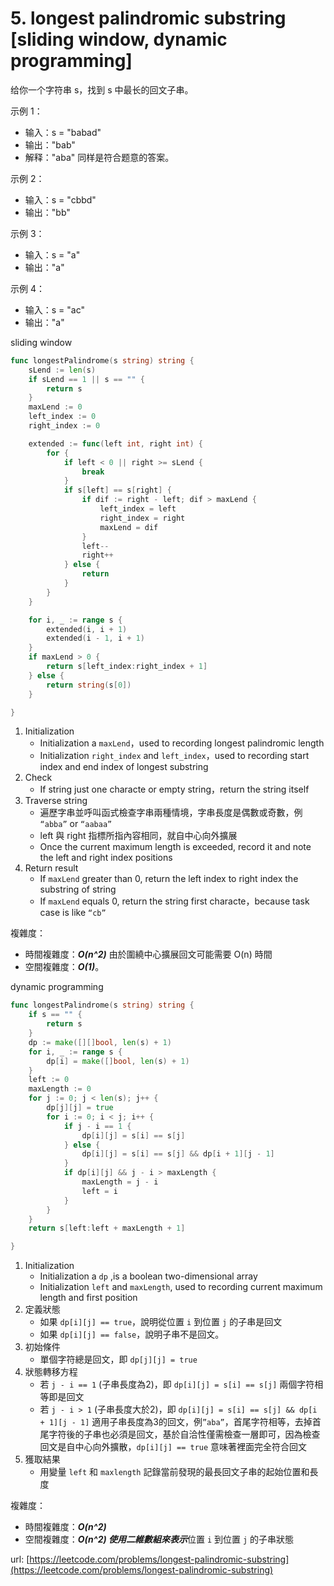 # 5. longest palindromic substring [sliding window, dynamic programming]

给你一个字符串 s，找到 s 中最长的回文子串。

示例 1：

- 输入：s = "babad"
- 输出："bab"
- 解释："aba" 同样是符合题意的答案。

示例 2：

- 输入：s = "cbbd"
- 输出："bb"

示例 3：

- 输入：s = "a"
- 输出："a"

示例 4：

- 输入：s = "ac"
- 输出："a"

sliding window

```go
func longestPalindrome(s string) string {
    sLend := len(s)
    if sLend == 1 || s == "" {
        return s
    }
    maxLend := 0
    left_index := 0
    right_index := 0

    extended := func(left int, right int) {
        for {
            if left < 0 || right >= sLend {
                break
            }
            if s[left] == s[right] {
                if dif := right - left; dif > maxLend {
                    left_index = left
                    right_index = right
                    maxLend = dif
                }
                left--
                right++
            } else {
                return
            }
        }
    }

    for i, _ := range s {
        extended(i, i + 1)
        extended(i - 1, i + 1)
    }
    if maxLend > 0 {
        return s[left_index:right_index + 1]
    } else {
        return string(s[0])
    }

}
```

1. Initialization
    - Initialization a `maxLend`，used to recording longest palindromic length
    - Initialization `right_index` and `left_index`，used to recording start index and end index of longest substring
2. Check
    - If string just one characte or empty string，return the string itself
3. Traverse string
    - 遍歷字串並呼叫函式檢查字串兩種情境，字串長度是偶數或奇數，例 `“abba”` or `“aabaa”`
    - left 與 right 指標所指內容相同，就自中心向外擴展
    - Once the current maximum length is exceeded, record it and note the left and right index positions
4. Return result
    - If `maxLend` greater than 0, return the left index to right index the substring of string
    - If `maxLend` equals 0, return the string first characte，because task case  is like `“cb”`

複雜度：

- 時間複雜度：***O(n^2)*** 由於圍繞中心擴展回文可能需要 O(n) 時間
- 空間複雜度：***O(1)***。

dynamic programming

```go
func longestPalindrome(s string) string {
    if s == "" {
        return s
    }
    dp := make([][]bool, len(s) + 1)
    for i, _ := range s {
        dp[i] = make([]bool, len(s) + 1)
    }
    left := 0
    maxLength := 0
    for j := 0; j < len(s); j++ {
        dp[j][j] = true
        for i := 0; i < j; i++ {
            if j - i == 1 {
                dp[i][j] = s[i] == s[j]
            } else {
                dp[i][j] = s[i] == s[j] && dp[i + 1][j - 1]
            }
            if dp[i][j] && j - i > maxLength {
                maxLength = j - i
                left = i
            }
        }
    }
    return s[left:left + maxLength + 1]

}
```

1. Initialization
    - Initialization a `dp` ,is a boolean two-dimensional array
    - Initialization `left` and `maxLength`, used to recording current maximum length and first position
2. 定義狀態
    - 如果 `dp[i][j] == true`，說明從位置 `i` 到位置 `j` 的子串是回文
    - 如果 `dp[i][j] == false`，說明子串不是回文。
3. 初始條件
    - 單個字符總是回文，即 `dp[j][j] = true`
4. 狀態轉移方程
    - 若 `j - i == 1`  (子串長度為2)，即 `dp[i][j] = s[i] == s[j]` 兩個字符相等即是回文
    - 若 `j - i > 1` (子串長度大於2)，即 `dp[i][j] = s[i] == s[j] && dp[i + 1][j - 1]` 適用子串長度為3的回文，例`”aba”`，首尾字符相等，去掉首尾字符後的子串也必須是回文，基於自洽性僅需檢查一層即可，因為檢查回文是自中心向外擴散，`dp[i][j] == true` 意味著裡面完全符合回文
5. 獲取結果
    - 用變量 `left` 和 `maxlength` 記錄當前發現的最長回文子串的起始位置和長度

複雜度：

- 時間複雜度：***O(n^2)***
- 空間複雜度：***O(n^2) 使用二維數組來表示***位置 `i` 到位置 `j` 的子串狀態

url: [https://leetcode.com/problems/longest-palindromic-substring](https://leetcode.com/problems/longest-palindromic-substring)